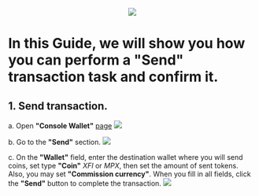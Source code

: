 <p align="center">
 <img src="https://i.postimg.cc/4xV0YcVk/398312834-1264357517679972-6145588202110043290-n.png"/></a>
</p>

# In this Guide, we will show you how you can perform a "Send" transaction task and confirm it.

## 1. Send transaction.

a. Open **"Console Wallet"** [page](https://test.xficonsole.com) <img src="https://i.postimg.cc/65sGwHq8/1.jpg"/></a>

b. Go to the **"Send"** section. <img src="https://i.postimg.cc/hPqhNfZx/2.jpg"/></a>

c. On the **"Wallet"** field, enter the destination wallet where you will send coins, set type **"Coin"** *XFI* or *MPX*, then set the amount of sent tokens. Also, you may set **"Commission currency"**. When you fill in all fields, click the **"Send"** button to complete the transaction. <img src="https://i.postimg.cc/ncvTt9Ft/3.jpg"/></a>
